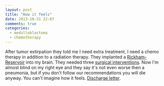 ```yaml
---
layout: post
title: "How it feels"
date: 2013-10-31 22:07
comments: true
categories:
  - medulloblastoma
  - chemotherapy
---
```

After tumor extirpation they told me I need extra treatment, I need a chemo
therapy in addition to a radiation therapy. They implanted a
[Rickham-Reservoir][rickham] into my brain. They needed three
[surgical interventions][surgical]. Now I'm almost blind on my right eye
and they say it's not even worse then a pneumonia, but if you don't follow
our recommendations you will die anyway. You can't imagine how it feels.
[Discharge letter][discharge].

[surgical]: /data/mirror/operationsbericht.pdf
[rickham]: http://en.wikipedia.org/wiki/Ommaya_reservoir
[discharge]: /data/mirror/arztbrief_chemo.pdf
